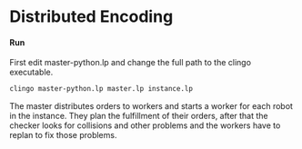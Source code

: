 # Distributed Encoding

#### Run

First edit master-python.lp and change the full path to the clingo executable.

```sh
clingo master-python.lp master.lp instance.lp
```

The master distributes orders to workers and starts a worker for each robot in the instance. They plan the fulfillment of their orders, after that the checker looks for collisions and other problems and the workers have to replan to fix those problems.
